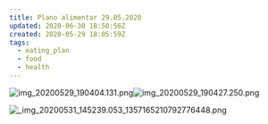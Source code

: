 ```yaml
---
title: Plano alimentar 29.05.2020
updated: 2020-06-30 18:50:56Z
created: 2020-05-29 18:05:59Z
tags:
  - eating_plan
  - food
  - health
---
```


![img_20200529_190404.131.png](../../_resources/img_20200529_190404.131.png)![img_20200529_190427.250.png](../../_resources/img_20200529_190427.250.png)

![_img_20200531_145239.053_1357165210792776448.png](../../_resources/_img_20200531_145239.053_1357165)